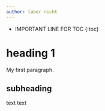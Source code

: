 ```yaml
---
author: laber nicht
---
```



* IMPORTANT LINE FOR TOC
{:toc}

# heading 1
My first paragraph.

## subheading
text
text
